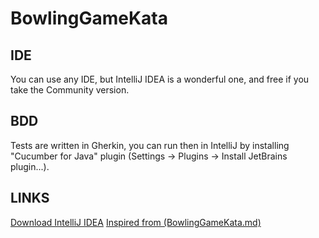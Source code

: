 # BowlingGameKata

## IDE
You can use any IDE, but IntelliJ IDEA is a wonderful one, and free if you take the Community version.

## BDD
Tests are written in Gherkin, you can run then in IntelliJ by installing "Cucumber for Java" plugin (Settings -> Plugins -> Install JetBrains plugin...).


## LINKS
[Download IntelliJ IDEA](https://www.jetbrains.com/idea/download/)
[Inspired from (BowlingGameKata.md)](https://github.com/hontas/bowling-game-kata)
